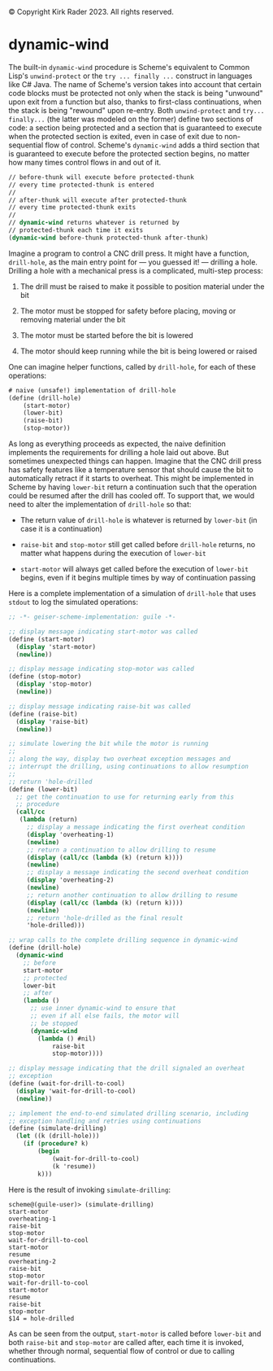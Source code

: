 &copy; Copyright Kirk Rader 2023. All rights reserved.

# dynamic-wind

The built-in `dynamic-wind` procedure is Scheme's equivalent to Common Lisp's
`unwind-protect` or the `try ... finally ...` construct in languages like C#
Java. The name of Scheme's version takes into account that certain code blocks
must be protected not only when the stack is being "unwound" upon exit from a
function but also, thanks to first-class continuations, when the stack is being
"rewound" upon re-entry. Both `unwind-protect` and `try... finally...` (the
latter was modeled on the former) define two sections of code: a section being
protected and a section that is guaranteed to execute when the protected section
is exited, even in case of exit due to non-sequential flow of control. Scheme's
`dynamic-wind` adds a third section that is guaranteed to execute before the
protected section begins, no matter how many times control flows in and out of
it.

```scheme
// before-thunk will execute before protected-thunk
// every time protected-thunk is entered
//
// after-thunk will execute after protected-thunk
// every time protected-thunk exits
//
// dynamic-wind returns whatever is returned by
// protected-thunk each time it exits
(dynamic-wind before-thunk protected-thunk after-thunk)
```

Imagine a program to control a CNC drill press. It might have a function,
`drill-hole`, as the main entry point for &mdash; you guessed it! &mdash;
drilling a hole. Drilling a hole with a mechanical press is a complicated,
multi-step process:

1. The drill must be raised to make it possible to position material under the bit

2. The motor must be stopped for safety before placing, moving or removing
   material under the bit

3. The motor must be started before the bit is lowered

4. The motor should keep running while the bit is being lowered or raised

One can imagine helper functions, called by `drill-hole`, for each of these operations:

```scheme
# naive (unsafe!) implementation of drill-hole
(define (drill-hole)
    (start-motor)
    (lower-bit)
    (raise-bit)
    (stop-motor))
```

As long as everything proceeds as expected, the naive definition implements
the requirements for drilling a hole laid out above. But sometimes unexpected
things can happen. Imagine that the CNC drill press has safety features like a
temperature sensor that should cause the bit to automatically retract if it starts
to overheat. This might be implemented in Scheme by having `lower-bit` return a
continuation such that the operation could be resumed after the drill has cooled
off. To support that, we would need to alter the implementation of
`drill-hole` so that:

- The return value of `drill-hole` is whatever is returned by `lower-bit` (in
  case it is a continuation)

- `raise-bit` and `stop-motor` still get called before `drill-hole` returns, no
  matter what happens during the execution of `lower-bit`

- `start-motor` will always get called before the execution of `lower-bit`
   begins, even if it begins multiple times by way of continuation passing

Here is a complete implementation of a simulation of `drill-hole` that uses
`stdout` to log the simulated operations:

<a id="drill-hole"></a>

```scheme
;; -*- geiser-scheme-implementation: guile -*-

;; display message indicating start-motor was called
(define (start-motor)
  (display 'start-motor)
  (newline))

;; display message indicating stop-motor was called
(define (stop-motor)
  (display 'stop-motor)
  (newline))

;; display message indicating raise-bit was called
(define (raise-bit)
  (display 'raise-bit)
  (newline))

;; simulate lowering the bit while the motor is running
;;
;; along the way, display two overheat exception messages and
;; interrupt the drilling, using continuations to allow resumption
;;
;; return 'hole-drilled
(define (lower-bit)
  ;; get the continuation to use for returning early from this
  ;; procedure
  (call/cc
   (lambda (return)
     ;; display a message indicating the first overheat condition
     (display 'overheating-1)
     (newline)
     ;; return a continuation to allow drilling to resume
     (display (call/cc (lambda (k) (return k))))
     (newline)
     ;; display a message indicating the second overheat condition
     (display 'overheating-2)
     (newline)
     ;; return another continuation to allow drilling to resume
     (display (call/cc (lambda (k) (return k))))
     (newline)
     ;; return 'hole-drilled as the final result
     'hole-drilled)))

;; wrap calls to the complete drilling sequence in dynamic-wind
(define (drill-hole)
  (dynamic-wind
    ;; before
    start-motor
    ;; protected
    lower-bit
    ;; after
    (lambda ()
      ;; use inner dynamic-wind to ensure that
      ;; even if all else fails, the motor will
      ;; be stopped
      (dynamic-wind
        (lambda () #nil)
            raise-bit
            stop-motor))))

;; display message indicating that the drill signaled an overheat
;; exception
(define (wait-for-drill-to-cool)
  (display 'wait-for-drill-to-cool)
  (newline))

;; implement the end-to-end simulated drilling scenario, including
;; exception handling and retries using continuations
(define (simulate-drilling)
  (let ((k (drill-hole)))
    (if (procedure? k)
        (begin
            (wait-for-drill-to-cool)
            (k 'resume))
        k)))
```

Here is the result of invoking `simulate-drilling`:

```
scheme@(guile-user)> (simulate-drilling)
start-motor
overheating-1
raise-bit
stop-motor
wait-for-drill-to-cool
start-motor
resume
overheating-2
raise-bit
stop-motor
wait-for-drill-to-cool
start-motor
resume
raise-bit
stop-motor
$14 = hole-drilled
```

As can be seen from the output, `start-motor` is called before `lower-bit` and
both `raise-bit` and `stop-motor` are called after, each time it is invoked,
whether through normal, sequential flow of control or due to calling
continuations.
